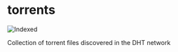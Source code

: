torrents 
========
![Indexed](https://img.shields.io/badge/indexed-69540-blue)

Collection of torrent files discovered in the DHT network
